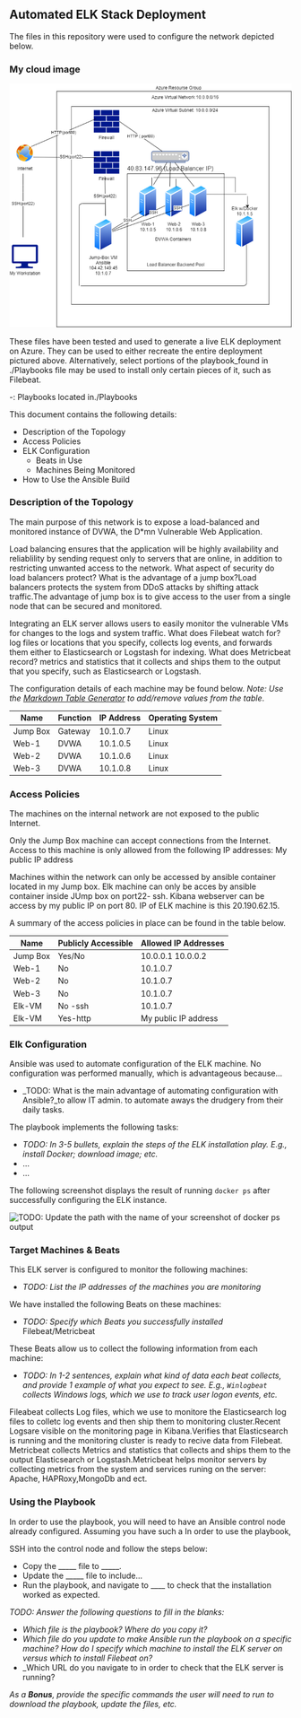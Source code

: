 ## Automated ELK Stack Deployment

The files in this repository were used to configure the network depicted below.

### My cloud image
![alt twxt](https://github.com/Lola-CS/CyberSecurity-BCS/blob/main/Images/Untitled%20Diagram.io%20HWork12.png)

These files have been tested and used to generate a live ELK deployment on Azure. They can be used to either recreate the entire deployment pictured above. Alternatively, select portions of the playbook_found in ./Playbooks file may be used to install only certain pieces of it, such as Filebeat.

  -: Playbooks located in./Playbooks

This document contains the following details:
- Description of the Topology
- Access Policies
- ELK Configuration
  - Beats in Use
  - Machines Being Monitored
- How to Use the Ansible Build


### Description of the Topology

The main purpose of this network is to expose a load-balanced and monitored instance of DVWA, the D*mn Vulnerable Web Application.

Load balancing ensures that the application will be highly availability and reliablility by sending request only to servers that are online, in addition to restricting unwanted access to the network.
What aspect of security do load balancers protect? What is the advantage of a jump box?Load balancers protects the system from DDoS attacks by shifting attack traffic.The advantage of jump box is to give access to the user from a 
single node that can be secured and monitored.


Integrating an ELK server allows users to easily monitor the vulnerable VMs for changes to the logs and system traffic.
 What does Filebeat watch for? log files or locations that you specify, collects log events, and forwards them either to Elasticsearch or Logstash for indexing.
 What does Metricbeat record? metrics and statistics that it collects and ships them to the output that you specify, such as Elasticsearch or Logstash.

The configuration details of each machine may be found below.
_Note: Use the [Markdown Table Generator](http://www.tablesgenerator.com/markdown_tables) to add/remove values from the table_.

| Name     | Function | IP Address | Operating System |
|----------|----------|------------|------------------|
| Jump Box | Gateway  |  10.1.0.7  | Linux            | 
| Web-1	   | DVWA     |  10.1.0.5  | Linux            |
| Web-2	   | DVWA     |  10.1.0.6  | Linux            |
| Web-3    | DVWA     |  10.1.0.8  |  Linux           |

### Access Policies
 
The machines on the internal network are not exposed to the public Internet. 

Only the Jump Box  machine can accept connections from the Internet. Access to this machine is only allowed from the following IP addresses: My public IP address 

Machines within the network can only be accessed by ansible container located in my Jump box.
Elk machine can only be acces by ansible container inside JUmp box on port22- ssh. Kibana webserver can be access by my public IP on port 80. IP of ELK machine is this 20.190.62.15.

A summary of the access policies in place can be found in the table below.

| Name     | Publicly Accessible | Allowed IP Addresses |
|----------|---------------------|----------------------|
| Jump Box | Yes/No              | 10.0.0.1 10.0.0.2    |
| Web-1    |  No                 |    10.1.0.7          |
| Web-2    |  No                 |    10.1.0.7          |
| Web-3    |  No                 |    10.1.0.7          |
| Elk-VM   |  No -ssh            |    10.1.0.7          | 
| Elk-VM   |  Yes-http           | My public IP address |
  

### Elk Configuration

Ansible was used to automate configuration of the ELK machine. No configuration was performed manually, which is advantageous because...
- _TODO: What is the main advantage of automating configuration with Ansible?_to allow IT admin. to automate aways the drudgery from their daily tasks.

The playbook implements the following tasks:
- _TODO: In 3-5 bullets, explain the steps of the ELK installation play. E.g., install Docker; download image; etc._
- ...
- ...

The following screenshot displays the result of running `docker ps` after successfully configuring the ELK instance.

![TODO: Update the path with the name of your screenshot of docker ps output](Images/docker_ps_output.png)

### Target Machines & Beats
This ELK server is configured to monitor the following machines:
- _TODO: List the IP addresses of the machines you are monitoring_

We have installed the following Beats on these machines:
- _TODO: Specify which Beats you successfully installed_ Filebeat/Metricbeat

These Beats allow us to collect the following information from each machine:
- _TODO: In 1-2 sentences, explain what kind of data each beat collects, and provide 1 example of what you expect to see. E.g., `Winlogbeat` collects Windows logs, which we use to track user logon events, etc._

Fileabeat collects Log files, which we use to monitore the Elasticsearch log files to colletc log events and then ship them to monitoring cluster.Recent Logsare visible on the monitoring page in Kibana.Verifies that Elasticsearch is running and the
 monitoring cluster is ready to recive data from Filebeat.
Metricbeat collects Metrics and statistics that collects and ships them to the output Elasticsearch or Logstash.Metricbeat helps monitor servers by collecting metrics from the system and services runing on the server: Apache, HAPRoxy,MongoDb and ect.

### Using the Playbook
In order to use the playbook, you will need to have an Ansible control node already configured. Assuming you have such a In order to use the playbook,  

SSH into the control node and follow the steps below:
- Copy the _____ file to _____.
- Update the _____ file to include...
- Run the playbook, and navigate to ____ to check that the installation worked as expected.

_TODO: Answer the following questions to fill in the blanks:_
- _Which file is the playbook? Where do you copy it?_
- _Which file do you update to make Ansible run the playbook on a specific machine? How do I specify which machine to install the ELK server on versus which to install Filebeat on?_
- _Which URL do you navigate to in order to check that the ELK server is running?

_As a **Bonus**, provide the specific commands the user will need to run to download the playbook, update the files, etc._